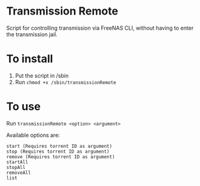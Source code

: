 # Transmission Remote

Script for controlling transmission via FreeNAS CLI, without having to enter the transmission jail.

# To install

1. Put the script in /sbin
2. Run `chmod +x /sbin/transmissionRemote`

# To use

Run `transmissionRemote <option> <argument>`

Available options are:

    start (Requires torrent ID as argument)
    stop (Requires torrent ID as argument)
    remove (Requires torrent ID as argument)
    startAll
    stopAll
    removeAll
    list
